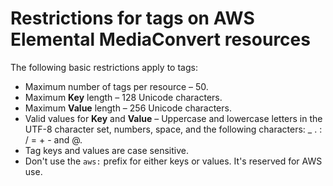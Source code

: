# Restrictions for tags on AWS Elemental MediaConvert resources<a name="resource-tagging-restrictions"></a>

The following basic restrictions apply to tags:
+ Maximum number of tags per resource – 50\.
+ Maximum **Key** length – 128 Unicode characters\.
+ Maximum **Value** length – 256 Unicode characters\.
+ Valid values for **Key** and **Value** – Uppercase and lowercase letters in the UTF\-8 character set, numbers, space, and the following characters: \_ \. : / = \+ \- and @\.
+ Tag keys and values are case sensitive\.
+ Don't use the `aws:` prefix for either keys or values\. It's reserved for AWS use\.